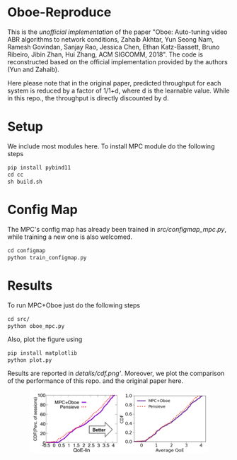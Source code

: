 # Oboe-Reproduce

This is the *unofficial implementation* of the paper "Oboe: Auto-tuning video ABR algorithms to network conditions, Zahaib Akhtar, Yun Seong Nam, Ramesh Govindan, Sanjay Rao, Jessica Chen, Ethan Katz-Bassett, Bruno Ribeiro, Jibin Zhan, Hui Zhang, ACM SIGCOMM, 2018".
The code is reconstructed based on the official implementation provided by the authors (Yun and Zahaib).

Here please note that in the original paper, predicted throughput for each system is reduced by a factor of 1/1+d, where d is the learnable value. While in this repo., the throughput is directly discounted by d.

# Setup

We include most modules here. To install MPC module do the following steps

```
pip install pybind11
cd cc
sh build.sh
```

# Config Map

The MPC's config map has already been trained in *src/configmap_mpc.py*, while training a new one is also welcomed.

```
cd configmap
python train_configmap.py
```

# Results
To run MPC+Oboe just do the following steps

```
cd src/
python oboe_mpc.py
```

Also, plot the figure using

```
pip install matplotlib
python plot.py
```

Results are reported in *details/cdf.png'*. Moreover, we plot the comparison of the performance of this repo. and the original paper here.

<p align="center">
    <img src="details/oboe-paper.png" width="40%"><img src="details/cdf.png" width="40%">
</p>